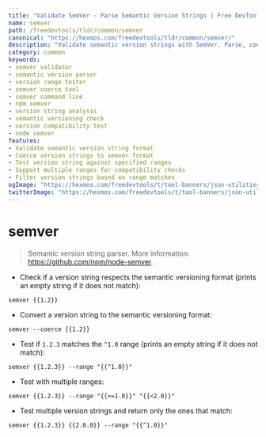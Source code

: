 ```yaml
---
title: "Validate SemVer - Parse Semantic Version Strings | Free DevTools"
name: semver
path: /freedevtools/tldr/common/semver
canonical: "https://hexmos.com/freedevtools/tldr/common/semver/"
description: "Validate semantic version strings with SemVer. Parse, coerce, and test version ranges for compatibility. Free online tool, no registration required."
category: common
keywords:
- semver validator
- semantic version parser
- version range tester
- semver coerce tool
- semver command line
- npm semver
- version string analysis
- semantic versioning check
- version compatibility test
- node semver
features:
- Validate semantic version string format
- Coerce version strings to semver format
- Test version string against specified ranges
- Support multiple ranges for compatibility checks
- Filter version strings based on range matches
ogImage: "https://hexmos.com/freedevtools/t/tool-banners/json-utilities-banner.png"
twitterImage: "https://hexmos.com/freedevtools/t/tool-banners/json-utilities-banner.png"
---
```


# semver

> Semantic version string parser.
> More information: <https://github.com/npm/node-semver>.

- Check if a version string respects the semantic versioning format (prints an empty string if it does not match):

`semver {{1.2}}`

- Convert a version string to the semantic versioning format:

`semver --coerce {{1.2}}`

- Test if `1.2.3` matches the `^1.0` range (prints an empty string if it does not match):

`semver {{1.2.3}} --range "{{^1.0}}"`

- Test with multiple ranges:

`semver {{1.2.3}} --range "{{>=1.0}}" "{{<2.0}}"`

- Test multiple version strings and return only the ones that match:

`semver {{1.2.3}} {{2.0.0}} --range "{{^1.0}}"`
